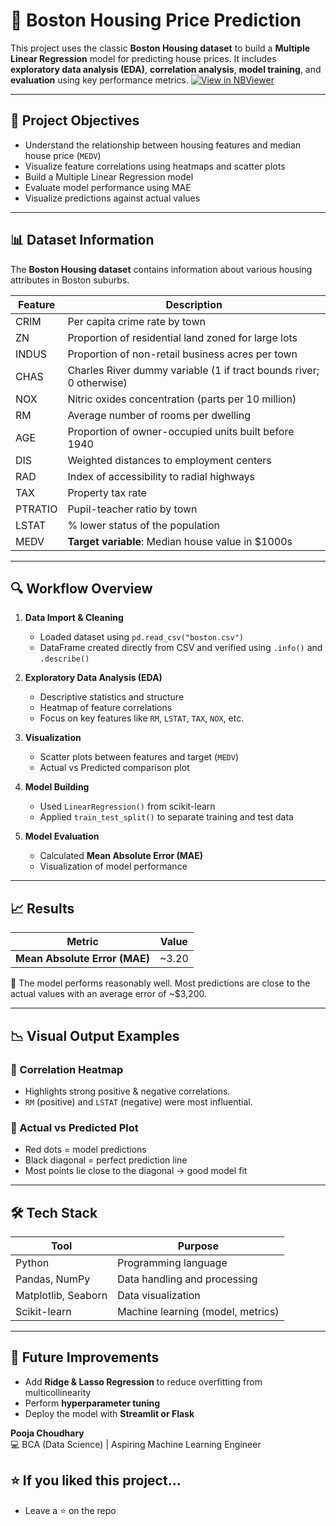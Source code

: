# 🏡 Boston Housing Price Prediction
This project uses the classic **Boston Housing dataset** to build a **Multiple Linear Regression** model for predicting house prices. It includes **exploratory data analysis (EDA)**, **correlation analysis**, **model training**, and **evaluation** using key performance metrics.
[![View in NBViewer](https://img.shields.io/badge/Jupyter%20Notebook-View%20in%20nbviewer-orange)](https://nbviewer.org/url/raw.githubusercontent.com/PoojaChoudhary-01/boston_housing_price_prediction/main/boston_housing_price_prediction.ipynb)


---

## 📌 Project Objectives

- Understand the relationship between housing features and median house price (`MEDV`)
- Visualize feature correlations using heatmaps and scatter plots
- Build a Multiple Linear Regression model
- Evaluate model performance using MAE 
- Visualize predictions against actual values

---

## 📊 Dataset Information

The **Boston Housing dataset** contains information about various housing attributes in Boston suburbs.

| Feature | Description |
|---------|-------------|
| CRIM    | Per capita crime rate by town |
| ZN      | Proportion of residential land zoned for large lots |
| INDUS   | Proportion of non-retail business acres per town |
| CHAS    | Charles River dummy variable (1 if tract bounds river; 0 otherwise) |
| NOX     | Nitric oxides concentration (parts per 10 million) |
| RM      | Average number of rooms per dwelling |
| AGE     | Proportion of owner-occupied units built before 1940 |
| DIS     | Weighted distances to employment centers |
| RAD     | Index of accessibility to radial highways |
| TAX     | Property tax rate |
| PTRATIO | Pupil-teacher ratio by town |
| LSTAT   | % lower status of the population |
| MEDV    | **Target variable**: Median house value in $1000s |

---

## 🔍 Workflow Overview

1. **Data Import & Cleaning**
   - Loaded dataset using `pd.read_csv("boston.csv")`
   - DataFrame created directly from CSV and verified using `.info()` and `.describe()`

2. **Exploratory Data Analysis (EDA)**
   - Descriptive statistics and structure
   - Heatmap of feature correlations
   - Focus on key features like `RM`, `LSTAT`, `TAX`, `NOX`, etc.
3. **Visualization**
   - Scatter plots between features and target (`MEDV`)
   - Actual vs Predicted comparison plot
4. **Model Building**
   - Used `LinearRegression()` from scikit-learn
   - Applied `train_test_split()` to separate training and test data
5. **Model Evaluation**
   - Calculated **Mean Absolute Error (MAE)**
   - Visualization of model performance

---

## 📈 Results

| Metric | Value |
|--------|-------|
| **Mean Absolute Error (MAE)** | ~3.20 |

🔹 The model performs reasonably well. Most predictions are close to the actual values with an average error of ~$3,200.

---

## 📉 Visual Output Examples

### 🔹 Correlation Heatmap  
- Highlights strong positive & negative correlations.
- `RM` (positive) and `LSTAT` (negative) were most influential.

### 🔹 Actual vs Predicted Plot  
- Red dots = model predictions  
- Black diagonal = perfect prediction line  
- Most points lie close to the diagonal → good model fit

---

## 🛠 Tech Stack

| Tool | Purpose |
|------|---------|
| Python | Programming language |
| Pandas, NumPy | Data handling and processing |
| Matplotlib, Seaborn | Data visualization |
| Scikit-learn | Machine learning (model, metrics) |

---
## 🚀 Future Improvements

- Add **Ridge & Lasso Regression** to reduce overfitting from multicollinearity
- Perform **hyperparameter tuning**
- Deploy the model with **Streamlit or Flask**

**Pooja Choudhary**   
💻 BCA (Data Science) | Aspiring Machine Learning Engineer

## ⭐ If you liked this project...

- Leave a ⭐ on the repo

